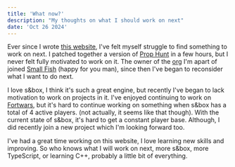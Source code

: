 ```yaml
---
title: 'What now?'
description: "My thoughts on what I should work on next"
date: 'Oct 26 2024'
---
```

<Spotify src="track/7H7NyZ3G075GqPx2evsfeb" />

Ever since I wrote [this website](newsite), I've felt myself struggle to find something to work on next. I patched together a version of [Prop Hunt](https://sbox.game/nolankicks/prophunt) in a few hours, but I never felt fully motivated to work on it. The owner of the [org](https://sbox.game/vidya) I'm apart of joined [Small Fish](https://smallfi.sh) (happy for you man), since then I've began to reconsider what I want to do next.

I love s&box, I think it's such a great engine, but recently I've began to lack motivation to work on projects in it. I've enjoyed continuing to work on [Fortwars](/projects/fortwars), but it's hard to continue working on something when s&box has a total of 4 active players. (not actually, it seems like that though). With the current state of s&box, it's hard to get a constant player base. Although, I did recently join a new project which I'm looking forward too.

I've had a great time working on this website, I love learning new skills and improving. So who knows what I will work on next, more s&box, more TypeScript, or learning C++, probably a little bit of everything.

<Spotify src="track/5Az8KU81g2aLBbJN67F2CI" />